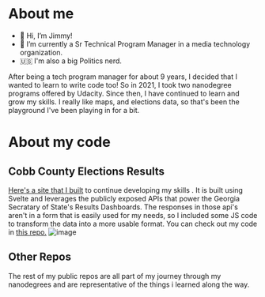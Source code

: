 # About me
- 👋 Hi, I’m Jimmy!
- 👀 I’m currently a Sr Technical Program Manager in a media technology organization. 
- 🇺🇸 I'm also a big Politics nerd. 

After being a tech program manager for about 9 years, I decided that I wanted to learn to write code too! So in 2021, I took two nanodegree programs offered by Udacity.  Since then, I have continued to learn and grow my skills. I really like maps, and elections data, so that's been the playground I've been playing in for a bit.

# About my code

## Cobb County Elections Results

<a href="https://cobb-election-2018.netlify.app/">Here's a site that I built</a> to continue developing my skills . It is built using Svelte and leverages the publicly exposed APIs that power the Georgia Secratary of State's Results Dashboards.  The responses in those api's aren't in a form that is easily used for my needs, so I included some JS code to transform the data into a more usable format. You can check out my code in <a href="https://github.com/jimmydaleucf/CobbElectionProject.git">this repo.</a>
![image](https://user-images.githubusercontent.com/58115871/179288126-83829981-4a3e-4f71-ae12-2ba2562420f3.png)

## Other Repos
The rest of my public repos are all part of my journey through my nanodegrees and are representative of the things i learned along the way. 

<!---
jimmydaleucf/jimmydaleucf is a ✨ special ✨ repository because its `README.md` (this file) appears on your GitHub profile.
You can click the Preview link to take a look at your changes.
--->
